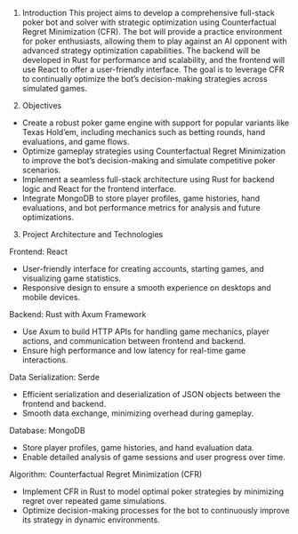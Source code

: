 1. Introduction
This project aims to develop a comprehensive full-stack poker bot and solver with strategic optimization using Counterfactual Regret Minimization (CFR). The bot will provide a practice environment for poker enthusiasts, allowing them to play against an AI opponent with advanced strategy optimization capabilities. The backend will be developed in Rust for performance and scalability, and the frontend will use React to offer a user-friendly interface. The goal is to leverage CFR to continually optimize the bot’s decision-making strategies across simulated games.

2. Objectives
- Create a robust poker game engine with support for popular variants like Texas Hold’em, including mechanics such as betting rounds, hand evaluations, and game flows.
- Optimize gameplay strategies using Counterfactual Regret Minimization to improve the bot’s decision-making and simulate competitive poker scenarios.
- Implement a seamless full-stack architecture using Rust for backend logic and React for the frontend interface.
- Integrate MongoDB to store player profiles, game histories, hand evaluations, and bot performance metrics for analysis and future optimizations.

3. Project Architecture and Technologies

Frontend: React
- User-friendly interface for creating accounts, starting games, and visualizing game statistics.
- Responsive design to ensure a smooth experience on desktops and mobile devices.

Backend: Rust with Axum Framework
- Use Axum to build HTTP APIs for handling game mechanics, player actions, and communication between frontend and backend.
- Ensure high performance and low latency for real-time game interactions.

Data Serialization: Serde
- Efficient serialization and deserialization of JSON objects between the frontend and backend.
- Smooth data exchange, minimizing overhead during gameplay.

Database: MongoDB
- Store player profiles, game histories, and hand evaluation data.
- Enable detailed analysis of game sessions and user progress over time.

Algorithm: Counterfactual Regret Minimization (CFR)
- Implement CFR in Rust to model optimal poker strategies by minimizing regret over repeated game simulations.
- Optimize decision-making processes for the bot to continuously improve its strategy in dynamic environments.
